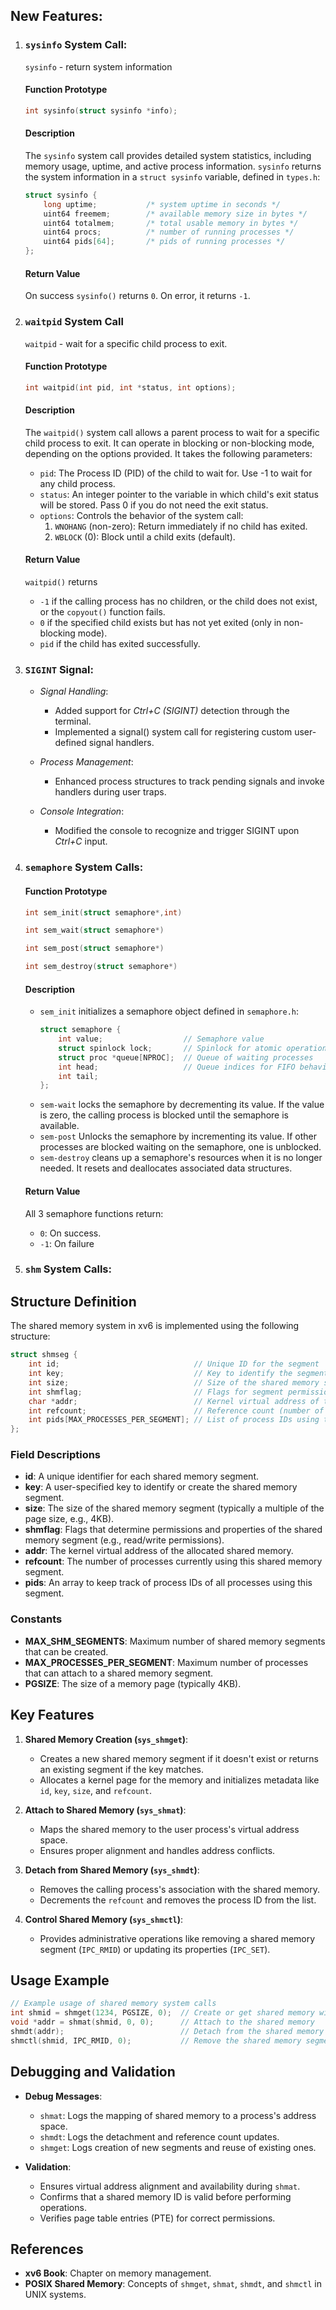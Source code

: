 ## New Features:
1. ### `sysinfo` System Call:
    `sysinfo` - return system information

    #### Function Prototype

    ```c 
    int sysinfo(struct sysinfo *info);
    ```

    #### Description

    The `sysinfo` system call provides detailed system statistics, including memory usage, uptime, and active process information.
    `sysinfo` returns the system information in a `struct sysinfo` variable, defined in `types.h`:

    ```c
    struct sysinfo {
        long uptime;           /* system uptime in seconds */
        uint64 freemem;        /* available memory size in bytes */
        uint64 totalmem;       /* total usable memory in bytes */
        uint64 procs;          /* number of running processes */
        uint64 pids[64];       /* pids of running processes */
    };
    ```

    #### Return Value

    On success `sysinfo()` returns `0`. On error, it returns `-1`.

2. ### `waitpid` System Call

    `waitpid` - wait for a specific child process to exit.

    #### Function Prototype

    ```c
    int waitpid(int pid, int *status, int options);
    ```

    #### Description

    The `waitpid()` system call allows a parent process to wait for a specific child process to exit. It can operate in blocking or non-blocking mode, depending on the options provided.
    It takes the following parameters:
    * `pid`: The Process ID (PID) of the child to wait for. Use -1 to wait for any child process.
    * `status`: An integer pointer to the variable in which child's exit status will be stored. Pass 0 if you do not need the exit status.
    * `options`: Controls the behavior of the system call:
        1. `WNOHANG` (non-zero): Return immediately if no child has exited.
        2. `WBLOCK` (0): Block until a child exits (default).

    #### Return Value

    `waitpid()` returns
    + `-1` if the calling process has no children, or the child does not exist, or the `copyout()` function fails.
    + `0` if the specified child exists but has not yet exited (only in non-blocking mode).
    + `pid` if the child has exited successfully.

3. ### `SIGINT` Signal: 
    - *Signal Handling*:  
        - Added support for *Ctrl+C (SIGINT)* detection through the terminal.  
        - Implemented a signal() system call for registering custom user-defined signal handlers.  

    - *Process Management*:  
        - Enhanced process structures to track pending signals and invoke handlers during user traps.  

    - *Console Integration*:  
        - Modified the console to recognize and trigger SIGINT upon *Ctrl+C* input.

4. ### `semaphore` System Calls:
    #### Function Prototype
    ```c
    int sem_init(struct semaphore*,int)
    ```
    ```c
    int sem_wait(struct semaphore*) 
    ```
    ```c
    int sem_post(struct semaphore*)
    ```
    ```c
    int sem_destroy(struct semaphore*)
    ```

    #### Description
    - `sem_init` initializes a semaphore object defined in `semaphore.h`:
        ```c
        struct semaphore {
            int value;                  // Semaphore value
            struct spinlock lock;       // Spinlock for atomic operations
            struct proc *queue[NPROC];  // Queue of waiting processes
            int head;                   // Queue indices for FIFO behavior
            int tail;
        };
        ```
    - `sem-wait` locks the semaphore by decrementing its value. If the value is zero, the calling process is blocked until the semaphore is available.
    - `sem-post` Unlocks the semaphore by incrementing its value. If other processes are blocked waiting on the semaphore, one is unblocked.
    - `sem-destroy` cleans up a semaphore's resources when it is no longer needed. It resets and deallocates associated data structures.

    #### Return Value
    All 3 semaphore functions return:
    - `0`: On success.
    - `-1`: On failure

5. ### `shm` System Calls:

## Structure Definition

The shared memory system in xv6 is implemented using the following structure:

```c
struct shmseg {
    int id;                              // Unique ID for the segment
    int key;                             // Key to identify the segment
    int size;                            // Size of the shared memory segment
    int shmflag;                         // Flags for segment permissions
    char *addr;                          // Kernel virtual address of the segment
    int refcount;                        // Reference count (number of processes using the segment)
    int pids[MAX_PROCESSES_PER_SEGMENT]; // List of process IDs using this segment
};
```

### Field Descriptions

- **id**: A unique identifier for each shared memory segment.
- **key**: A user-specified key to identify or create the shared memory segment.
- **size**: The size of the shared memory segment (typically a multiple of the page size, e.g., 4KB).
- **shmflag**: Flags that determine permissions and properties of the shared memory segment (e.g., read/write permissions).
- **addr**: The kernel virtual address of the allocated shared memory.
- **refcount**: The number of processes currently using this shared memory segment.
- **pids**: An array to keep track of process IDs of all processes using this segment.

### Constants

- **MAX_SHM_SEGMENTS**: Maximum number of shared memory segments that can be created.
- **MAX_PROCESSES_PER_SEGMENT**: Maximum number of processes that can attach to a shared memory segment.
- **PGSIZE**: The size of a memory page (typically 4KB).

## Key Features

1. **Shared Memory Creation (`sys_shmget`)**:
   - Creates a new shared memory segment if it doesn't exist or returns an existing segment if the key matches.
   - Allocates a kernel page for the memory and initializes metadata like `id`, `key`, `size`, and `refcount`.

2. **Attach to Shared Memory (`sys_shmat`)**:
   - Maps the shared memory to the user process's virtual address space.
   - Ensures proper alignment and handles address conflicts.

3. **Detach from Shared Memory (`sys_shmdt`)**:
   - Removes the calling process's association with the shared memory.
   - Decrements the `refcount` and removes the process ID from the list.

4. **Control Shared Memory (`sys_shmctl`)**:
   - Provides administrative operations like removing a shared memory segment (`IPC_RMID`) or updating its properties (`IPC_SET`).

## Usage Example

```c
// Example usage of shared memory system calls
int shmid = shmget(1234, PGSIZE, 0);  // Create or get shared memory with key 1234
void *addr = shmat(shmid, 0, 0);      // Attach to the shared memory
shmdt(addr);                          // Detach from the shared memory
shmctl(shmid, IPC_RMID, 0);           // Remove the shared memory segment
```

## Debugging and Validation

- **Debug Messages**:
  - `shmat`: Logs the mapping of shared memory to a process's address space.
  - `shmdt`: Logs the detachment and reference count updates.
  - `shmget`: Logs creation of new segments and reuse of existing ones.

- **Validation**:
  - Ensures virtual address alignment and availability during `shmat`.
  - Confirms that a shared memory ID is valid before performing operations.
  - Verifies page table entries (PTE) for correct permissions.

## References

- **xv6 Book**: Chapter on memory management.
- **POSIX Shared Memory**: Concepts of `shmget`, `shmat`, `shmdt`, and `shmctl` in UNIX systems.
